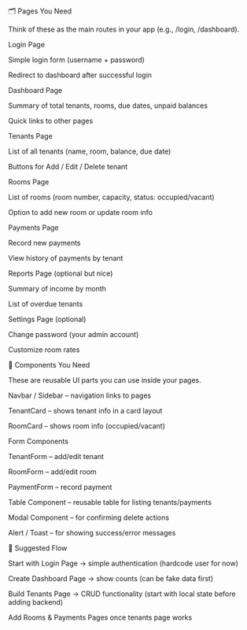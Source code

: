 🗂 Pages You Need

Think of these as the main routes in your app (e.g., /login, /dashboard).

Login Page

Simple login form (username + password)

Redirect to dashboard after successful login

Dashboard Page

Summary of total tenants, rooms, due dates, unpaid balances

Quick links to other pages

Tenants Page

List of all tenants (name, room, balance, due date)

Buttons for Add / Edit / Delete tenant

Rooms Page

List of rooms (room number, capacity, status: occupied/vacant)

Option to add new room or update room info

Payments Page

Record new payments

View history of payments by tenant

Reports Page (optional but nice)

Summary of income by month

List of overdue tenants

Settings Page (optional)

Change password (your admin account)

Customize room rates

🧩 Components You Need

These are reusable UI parts you can use inside your pages.

Navbar / Sidebar – navigation links to pages

TenantCard – shows tenant info in a card layout

RoomCard – shows room info (occupied/vacant)

Form Components

TenantForm – add/edit tenant

RoomForm – add/edit room

PaymentForm – record payment

Table Component – reusable table for listing tenants/payments

Modal Component – for confirming delete actions

Alert / Toast – for showing success/error messages

🔑 Suggested Flow

Start with Login Page → simple authentication (hardcode user for now)

Create Dashboard Page → show counts (can be fake data first)

Build Tenants Page → CRUD functionality (start with local state before adding backend)

Add Rooms & Payments Pages once tenants page works
